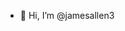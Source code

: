 - 👋 Hi, I’m @jamesallen3


<!---
jamesallen3/jamesallen3 is a ✨ special ✨ repository because its `README.md` (this file) appears on your GitHub profile.
You can click the Preview link to take a look at your changes.
--->
